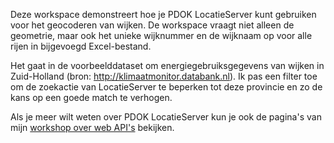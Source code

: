 
Deze workspace demonstreert hoe je PDOK LocatieServer kunt gebruiken voor het geocoderen van wijken. De workspace vraagt niet alleen de geometrie, maar ook het unieke wijknummer en de wijknaam op voor alle rijen in bijgevoegd Excel-bestand.    

Het gaat in de voorbeelddataset om energiegebruiksgegevens van wijken in Zuid-Holland (bron: http://klimaatmonitor.databank.nl). Ik pas een filter toe om de zoekactie van LocatieServer te beperken tot deze provincie en zo de kans op een goede match te verhogen.

Als je meer wilt weten over PDOK LocatieServer kun je ook de pagina's van mijn [workshop over web API's](https://github.com/FrieseWoudloper/web-api-workshop/wiki/PDOK-LocatieServer) bekijken.
